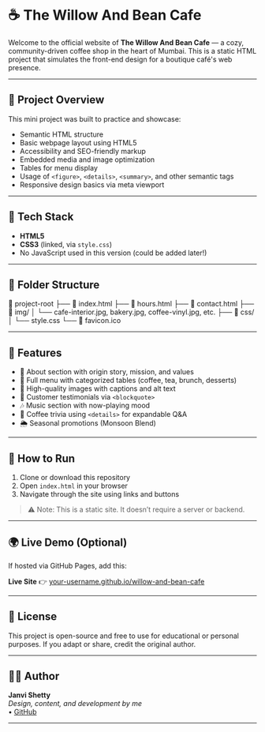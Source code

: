 # ☕ The Willow And Bean Cafe

Welcome to the official website of **The Willow And Bean Cafe** — a cozy, community-driven coffee shop in the heart of Mumbai. This is a static HTML project that simulates the front-end design for a boutique café's web presence.

---

## 📌 Project Overview

This mini project was built to practice and showcase:

- Semantic HTML structure
- Basic webpage layout using HTML5
- Accessibility and SEO-friendly markup
- Embedded media and image optimization
- Tables for menu display
- Usage of `<figure>`, `<details>`, `<summary>`, and other semantic tags
- Responsive design basics via meta viewport

---

## 🧩 Tech Stack

- **HTML5**
- **CSS3** (linked, via `style.css`)
- No JavaScript used in this version (could be added later!)

---

## 📂 Folder Structure

📁 project-root
├── 📄 index.html
├── 📄 hours.html
├── 📄 contact.html
├── 📁 img/
│ └── cafe-interior.jpg, bakery.jpg, coffee-vinyl.jpg, etc.
├── 📁 css/
│ └── style.css
└── 📄 favicon.ico


---

## 🎨 Features

- 📖 About section with origin story, mission, and values  
- 🧁 Full menu with categorized tables (coffee, tea, brunch, desserts)  
- 📸 High-quality images with captions and alt text  
- 💬 Customer testimonials via `<blockquote>`  
- 🎶 Music section with now-playing mood  
- 🌱 Coffee trivia using `<details>` for expandable Q&A  
- 🌦️ Seasonal promotions (Monsoon Blend)

---

## 🚀 How to Run

1. Clone or download this repository
2. Open `index.html` in your browser
3. Navigate through the site using links and buttons

> ⚠️ Note: This is a static site. It doesn’t require a server or backend.

---

## 🌍 Live Demo (Optional)

If hosted via GitHub Pages, add this:

**Live Site** 👉 [your-username.github.io/willow-and-bean-cafe](https://your-username.github.io/willow-and-bean-cafe)

---

## 📜 License

This project is open-source and free to use for educational or personal purposes. If you adapt or share, credit the original author.

---

## 👩‍💻 Author

**Janvi Shetty**  
_Design, content, and development by me_  
• [GitHub](https://github.com/)


---


